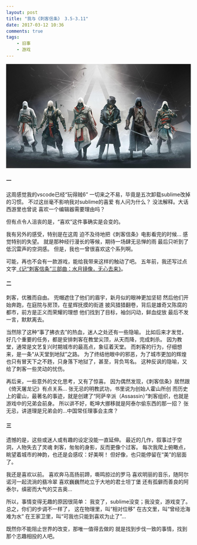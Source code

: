 ```yaml
---
layout: post
title: "我与《刺客信条》 3.5-3.11"
date: 2017-03-12 10:36
comments: true
tags: 
	- 旧事
	- 游戏
---
```


![](/assets/blogImg/diary-21.jpg)

#### 一

这周感觉我的vscode已经“玩得贼6”
一切来之不易，毕竟是五次卸载sublime改掉的习惯。
不过这丝毫不影响我对sublime的喜爱
有人问为什么？
没法解释。大话西游里也曾说
喜欢一个编辑器需要理由吗？

但有点令人沮丧的是，“喜欢”这件事确实是会变的。

我有另外的感受，特别是在这周
迫不及待地把《刺客信条》电影看完的时候…
感觉特别的失望。
就是那种经行漫长的等候，期待一场肆无忌惮的雨
最后只听到了低沉雷声的空洞感。
但是，我也一曾很喜欢这个系列啊。

可能，再也不会有一款游戏，能给我带来这样的触动了吧。
五年前，我还写过点文字[《记“刺客信条”三部曲：水月镜像，无心去来》](//litten.me/2012/12/18/assassins-creed/)。



#### 二

刺客，优雅而自由。
兜帽遮住了他们的眉宇，新月似的眼神更加坚韧
然后他们开始奔跑，在庭院与房顶，在星辉抚摸的街道
披风猎猎翻卷，背后是雄奇又陈腐的都市，前方是正义而荣耀的理想
他们找到了目标，袖剑闪动，鲜血绽放
最后不发一言，默默离去。

当然除了这种“事了拂衣去”的热血，迷人之处还有一些隐喻。
比如后来才发觉，好几个重要的任务，都是安排刺客在教堂尖顶，从天而降，完成刺杀。
因为教堂，通常是文艺复兴时期城市的最高点，象征着天堂。
而刺客的行为，仔细想来，是一条“从天堂到地狱”之路。
为了终结他眼中的邪恶，为了城市更加的辉煌
也只有冒天下之不韪，只身落下地狱了，甚至，背负骂名。
这种反讽的隐喻，又给了刺客一些灵动的忧伤。

再后来，一些意外的文化思考，又有了惊喜。
因为偶然发现，《刺客信条》居然跟《倚天屠龙记》有点关系…
张无忌的明教武功，书里说为创始人霍山所创
而历史上的霍山，最著名的事迹，就是创建了“阿萨辛派（Assassin）”刺客组织，也就是游戏中的兄弟会前身。
所以讲不好，乾坤大挪移就是阿泰尔偷东西的那一招？
张无忌，讲道理是兄弟会的…中国常任理事会主席？

#### 三

遗憾的是，这些或迷人或有趣的设定没能一直延伸。
最近的几作，叙事过于空洞，人物失去了灵魂
刺客，匆匆的身影，反而更像个过客。
每次我爬上俯瞰点，眺望着城市的神韵，也还是会感叹：好美啊！
但好像，也只能停留在“美”的层面了。

我还是喜欢以前。
喜欢奔马高扬前蹄，嘶鸣掠过的罗马
喜欢明丽的音乐，随阿尔诺河一起流淌的翡冷翠
喜欢巍巍然屹立于大地的君士坦丁堡
还有孤僻而善良的阿泰尔，缜密而大气的艾吉奥…

所以，事情变得无趣的原因很简单：
我变了，sublime没变；我没变，游戏变了。
总之，你们的步调不一样了，
这在物理里，叫“相对位移”
在古文里，叫“曾经沧海难为水”
在王家卫里，叫“可我也只能到喜欢为止了”…

既然你不能阻止世界的改变，那唯一值得去做的
就是找到步伐一致的事情，找到那个志趣相投的人吧。
